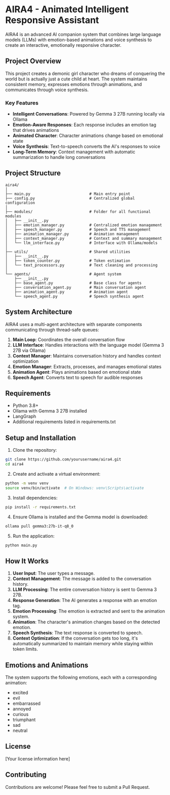 # AIRA4 - Animated Intelligent Responsive Assistant

AIRA4 is an advanced AI companion system that combines large language models (LLMs) with emotion-based animations and voice synthesis to create an interactive, emotionally responsive character.

## Project Overview

This project creates a demonic girl character who dreams of conquering the world but is actually just a cute child at heart. The system maintains consistent memory, expresses emotions through animations, and communicates through voice synthesis.

### Key Features

- **Intelligent Conversations**: Powered by Gemma 3 27B running locally via Ollama
- **Emotion-Aware Responses**: Each response includes an emotion tag that drives animations
- **Animated Character**: Character animations change based on emotional state
- **Voice Synthesis**: Text-to-speech converts the AI's responses to voice
- **Long-Term Memory**: Context management with automatic summarization to handle long conversations

## Project Structure

```
aira4/
│
├── main.py                          # Main entry point
├── config.py                        # Centralized global configuration
│
├── modules/                         # Folder for all functional modules
│   ├── __init__.py
│   ├── emotion_manager.py           # Centralized emotion management
│   ├── speech_manager.py            # Speech and TTS management
│   ├── animation_manager.py         # Animation management
│   ├── context_manager.py           # Context and summary management
│   └── llm_interface.py             # Interface with Ollama/models
│
├── utils/                           # Shared utilities
│   ├── __init__.py
│   ├── token_counter.py             # Token estimation
│   └── text_processors.py           # Text cleaning and processing
│
└── agents/                          # Agent system
    ├── __init__.py
    ├── base_agent.py                # Base class for agents
    ├── conversation_agent.py        # Main conversation agent
    ├── animation_agent.py           # Animation agent
    └── speech_agent.py              # Speech synthesis agent
```

## System Architecture

AIRA4 uses a multi-agent architecture with separate components communicating through thread-safe queues:

1. **Main Loop**: Coordinates the overall conversation flow
2. **LLM Interface**: Handles interactions with the language model (Gemma 3 27B via Ollama)
3. **Context Manager**: Maintains conversation history and handles context optimization
4. **Emotion Manager**: Extracts, processes, and manages emotional states
5. **Animation Agent**: Plays animations based on emotional state
6. **Speech Agent**: Converts text to speech for audible responses

## Requirements

- Python 3.8+
- Ollama with Gemma 3 27B installed
- LangGraph
- Additional requirements listed in requirements.txt

## Setup and Installation

1. Clone the repository:
```bash
git clone https://github.com/yourusername/aira4.git
cd aira4
```

2. Create and activate a virtual environment:
```bash
python -m venv venv
source venv/bin/activate  # On Windows: venv\Scripts\activate
```

3. Install dependencies:
```bash
pip install -r requirements.txt
```

4. Ensure Ollama is installed and the Gemma model is downloaded:
```bash
ollama pull gemma3:27b-it-q8_0
```

5. Run the application:
```bash
python main.py
```

## How It Works

1. **User Input**: The user types a message.
2. **Context Management**: The message is added to the conversation history.
3. **LLM Processing**: The entire conversation history is sent to Gemma 3 27B.
4. **Response Generation**: The AI generates a response with an emotion tag.
5. **Emotion Processing**: The emotion is extracted and sent to the animation system.
6. **Animation**: The character's animation changes based on the detected emotion.
7. **Speech Synthesis**: The text response is converted to speech.
8. **Context Optimization**: If the conversation gets too long, it's automatically summarized to maintain memory while staying within token limits.

## Emotions and Animations

The system supports the following emotions, each with a corresponding animation:
- excited
- evil
- embarrassed
- annoyed
- curious
- triumphant
- sad
- neutral

## License

[Your license information here]

## Contributing

Contributions are welcome! Please feel free to submit a Pull Request.